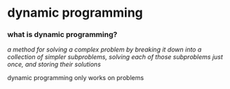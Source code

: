 # dynamic programming

### what is dynamic programming?
_a method for solving a complex problem by breaking it down into a collection of simpler subproblems, solving each of those subproblems just once, and storing their solutions_

dynamic programming only works on problems